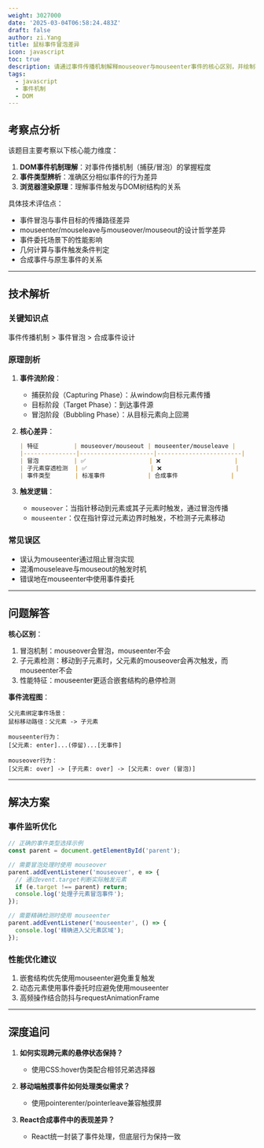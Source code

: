 ```yaml
---
weight: 3027000
date: '2025-03-04T06:58:24.483Z'
draft: false
author: zi.Yang
title: 鼠标事件冒泡差异
icon: javascript
toc: true
description: 请通过事件传播机制解释mouseover与mouseenter事件的核心区别，并绘制事件触发流程图说明当鼠标从父元素移动到子元素时两者的不同行为。
tags:
  - javascript
  - 事件机制
  - DOM
---
```


## 考察点分析

该题目主要考察以下核心能力维度：

1. **DOM事件机制理解**：对事件传播机制（捕获/冒泡）的掌握程度
2. **事件类型辨析**：准确区分相似事件的行为差异
3. **浏览器渲染原理**：理解事件触发与DOM树结构的关系

具体技术评估点：

- 事件冒泡与事件目标的传播路径差异
- mouseenter/mouseleave与mouseover/mouseout的设计哲学差异
- 事件委托场景下的性能影响
- 几何计算与事件触发条件判定
- 合成事件与原生事件的关系

---

## 技术解析

### 关键知识点

事件传播机制 > 事件冒泡 > 合成事件设计

### 原理剖析

1. **事件流阶段**：
   - 捕获阶段（Capturing Phase）：从window向目标元素传播
   - 目标阶段（Target Phase）：到达事件源
   - 冒泡阶段（Bubbling Phase）：从目标元素向上回溯

2. **核心差异**：

   ```markdown
   | 特征          | mouseover/mouseout | mouseenter/mouseleave |
   |---------------|---------------------|------------------------|
   | 冒泡          | ✅                  | ❌                     |
   | 子元素穿透检测  | ✅                  | ❌                     |
   | 事件类型       | 标准事件            | 合成事件               |
   ```

3. **触发逻辑**：
   - `mouseover`：当指针移动到元素或其子元素时触发，通过冒泡传播
   - `mouseenter`：仅在指针穿过元素边界时触发，不检测子元素移动

### 常见误区

- 误认为mouseenter通过阻止冒泡实现
- 混淆mouseleave与mouseout的触发时机
- 错误地在mouseenter中使用事件委托

---

## 问题解答

**核心区别**：

1. 冒泡机制：mouseover会冒泡，mouseenter不会
2. 子元素检测：移动到子元素时，父元素的mouseover会再次触发，而mouseenter不会
3. 性能特征：mouseenter更适合嵌套结构的悬停检测

**事件流程图**：

```
父元素绑定事件场景：
鼠标移动路径：父元素 -> 子元素

mouseenter行为：
[父元素: enter]...(停留)...[无事件]

mouseover行为：
[父元素: over] -> [子元素: over] -> [父元素: over (冒泡)]
```

---

## 解决方案

### 事件监听优化

```javascript
// 正确的事件类型选择示例
const parent = document.getElementById('parent');

// 需要冒泡处理时使用 mouseover
parent.addEventListener('mouseover', e => {
  // 通过event.target判断实际触发元素
  if (e.target !== parent) return;
  console.log('处理子元素冒泡事件');
});

// 需要精确检测时使用 mouseenter
parent.addEventListener('mouseenter', () => {
  console.log('精确进入父元素区域');
});
```

### 性能优化建议

1. 嵌套结构优先使用mouseenter避免重复触发
2. 动态元素使用事件委托时应避免使用mouseenter
3. 高频操作结合防抖与requestAnimationFrame

---

## 深度追问

1. **如何实现跨元素的悬停状态保持？**
   - 使用CSS:hover伪类配合相邻兄弟选择器

2. **移动端触摸事件如何处理类似需求？**
   - 使用pointerenter/pointerleave兼容触摸屏

3. **React合成事件中的表现差异？**
   - React统一封装了事件处理，但底层行为保持一致
